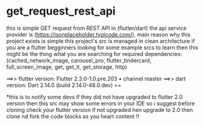 # get_request_rest_api

 this is simple GET request from REST API in (flutter/dart) the api service provider is (https://jsonplaceholder.typicode.com/), main reason why this project exists is simple this project's src is managed in clean architecture if you are a flutter begginners looking for some example srcs to learn then this might be the thing what you are searching for required 
dependencies:
(cached_network_image, carousel_pro, flutter_tindercard, full_screen_image, get, get_it, get_storage, http) 

==>> flutter version: Flutter 2.3.0-1.0.pre.203 • channel master
==>> dart version:  Dart 2.14.0 (build 2.14.0-48.0.dev) ==

*this is to notify some devs if they did not have upgraded to flutter 2.0 version then this src may show some errors in your IDE so i suggest before cloning check your flutter version if not upgraded hen upgrade to 2.0 then clone nd fork the code blocks as you heart content !!
